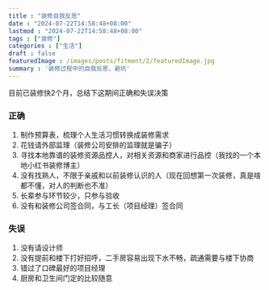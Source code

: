 ```yaml
---
title : "装修自我反思" 
date : "2024-07-22T14:58:48+08:00" 
lastmod : "2024-07-22T14:58:48+08:00" 
tags : ["装修"] 
categories : ["生活"]
draft : false
featuredImage : /images/posts/fitment/2/featuredImage.jpg
summary : '装修过程中的自我反思，避坑'
---
```


目前已装修快2个月，总结下这期间正确和失误决策

### 正确

1. 制作预算表，梳理个人生活习惯转换成装修需求
2. 花钱请外部监理（装修公司安排的监理就是骗子）
3. 寻找本地靠谱的装修资源品控人，对相关资源和商家进行品控（我找的一个本地小红书装修博主）
4. 没有找熟人，不限于亲戚和以前装修认识的人（现在回想第一次装修，真是啥都不懂，对人的判断也不准）
5. 长辈参与环节较少，只参与验收
6. 没有和装修公司签合同，与工长（项目经理）签合同

### 失误

1. 没有请设计师
2. 没有提前和楼下打好招呼，二手房容易出现下水不畅，疏通需要与楼下协商
3. 错过了口碑最好的项目经理
4. 厨房和卫生间门定的比较随意